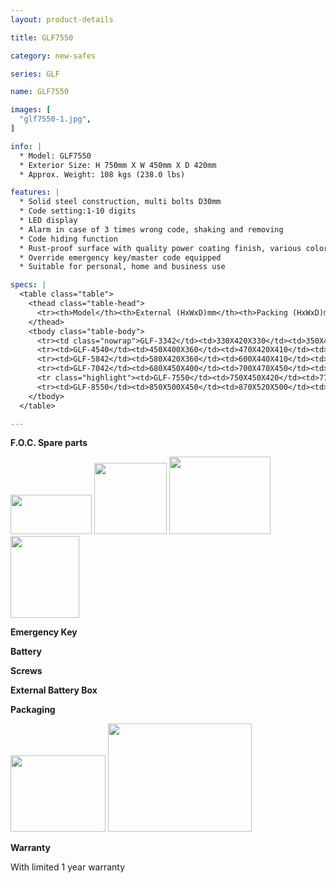 ```yaml
---
layout: product-details

title: GLF7550

category: new-safes

series: GLF

name: GLF7550

images: [
  "glf7550-1.jpg",
]

info: |
  * Model: GLF7550
  * Exterior Size: H 750mm X W 450mm X D 420mm
  * Approx. Weight: 108 kgs (238.0 lbs)

features: |
  * Solid steel construction, multi bolts D30mm
  * Code setting:1-10 digits
  * LED display
  * Alarm in case of 3 times wrong code, shaking and removing
  * Code hiding function
  * Rust-proof surface with quality power coating finish, various colors available
  * Override emergency key/master code equipped
  * Suitable for personal, home and business use

specs: |
  <table class="table">
    <thead class="table-head">
      <tr><th>Model</th><th>External (HxWxD)mm</th><th>Packing (HxWxD)mm</th><th>Weight (kg)</th><th>Door (mm)</th><th>Body (mm)</th><th>20’FCL (pcs)</th></tr>
    </thead>
    <tbody class="table-body">
      <tr><td class="nowrap">GLF-3342</td><td>330X420X330</td><td>350X420X380</td><td>36</td><td>10</td><td>4</td><td>480</td></tr>
      <tr><td>GLF-4540</td><td>450X400X360</td><td>470X420X410</td><td>46</td><td>10</td><td>4</td><td>380</td></tr>
      <tr><td>GLF-5842</td><td>580X420X360</td><td>600X440X410</td><td>74</td><td>10</td><td>6</td><td>240</td></tr>
      <tr><td>GLF-7042</td><td>680X450X400</td><td>700X470X450</td><td>98</td><td>10</td><td>6</td><td>200</td></tr>
      <tr class="highlight"><td>GLF-7550</td><td>750X450X420</td><td>770X470X470</td><td>108</td><td>10</td><td>6</td><td>175</td></tr>
      <tr><td>GLF-8550</td><td>850X500X450</td><td>870X520X500</td><td>133</td><td>10</td><td>6</td><td>130</td></tr>
    </tbody>
  </table>

---
```


**F.O.C. Spare parts**

<img alt="" src="{IMAGE_CDN}/glf5842-5.jpg" style="width: 130px; height: 63px" />

<img alt="" src="{IMAGE_CDN}/glf5842-6.jpg" style="width: 116px; height: 114px" />

<img alt="" src="{IMAGE_CDN}/glf5842-7.jpg" style="width: 162px; height: 124px" />

<img alt="" src="{IMAGE_CDN}/glf5842-8.jpg" style="width: 110px; height: 131px" />

**Emergency Key**

**Battery**

**Screws**

**External Battery Box**

**Packaging**

<img height="144" src="{IMAGE_CDN}/glf5842-9.jpg" style="width: 152px; height: 122px" width="183" />

<img alt="" src="{IMAGE_CDN}/glf5842-10.jpg" style="width: 230px; height: 173px" />

**Warranty**

With limited 1 year warranty
